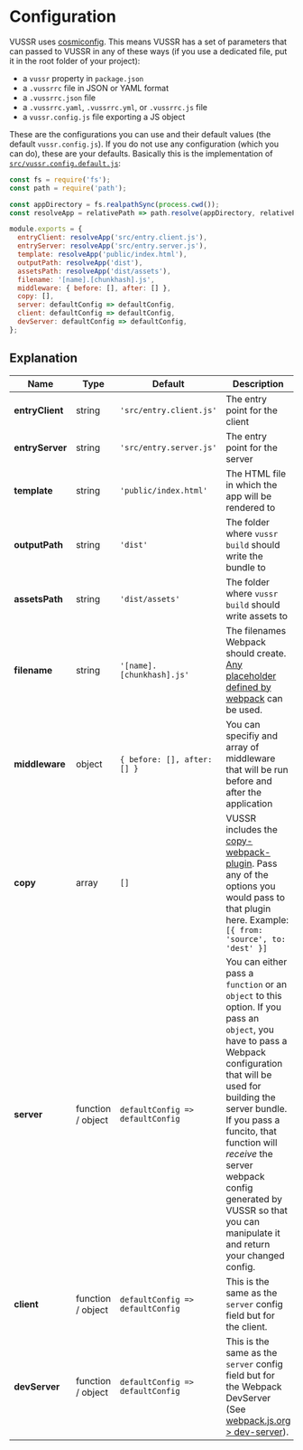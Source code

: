 # Configuration

VUSSR uses [cosmiconfig](https://github.com/davidtheclark/cosmiconfig). This means VUSSR has a set of
parameters that can passed to VUSSR in any of these ways (if you use a dedicated file, put it in the
root folder of your project):

- a `vussr` property in `package.json`
- a `.vussrrc` file in JSON or YAML format
- a `.vussrrc.json` file
- a `.vussrrc.yaml`, `.vussrrc.yml`, or `.vussrrc.js` file
- a `vussr.config.js` file exporting a JS object

These are the configurations you can use and their default values (the default `vussr.config.js`). If
you do not use any configuration (which you can do), these are your defaults. Basically this is the
implementation of [`src/vussr.config.default.js`](../src/vussr.config.default.js):

```js
const fs = require('fs');
const path = require('path');

const appDirectory = fs.realpathSync(process.cwd());
const resolveApp = relativePath => path.resolve(appDirectory, relativePath);

module.exports = {
  entryClient: resolveApp('src/entry.client.js'),
  entryServer: resolveApp('src/entry.server.js'),
  template: resolveApp('public/index.html'),
  outputPath: resolveApp('dist'),
  assetsPath: resolveApp('dist/assets'),
  filename: '[name].[chunkhash].js',
  middleware: { before: [], after: [] },
  copy: [],
  server: defaultConfig => defaultConfig,
  client: defaultConfig => defaultConfig,
  devServer: defaultConfig => defaultConfig,
};
```

## Explanation

| Name            | Type              | Default                          | Description                                                                                                                                                                                                                                                                                                                                        |
| --------------- | ----------------- | -------------------------------- | -------------------------------------------------------------------------------------------------------------------------------------------------------------------------------------------------------------------------------------------------------------------------------------------------------------------------------------------------- |
| **entryClient** | string            | `'src/entry.client.js'`          | The entry point for the client                                                                                                                                                                                                                                                                                                                     |
| **entryServer** | string            | `'src/entry.server.js'`          | The entry point for the server                                                                                                                                                                                                                                                                                                                     |
| **template**    | string            | `'public/index.html'`            | The HTML file in which the app will be rendered to                                                                                                                                                                                                                                                                                                 |
| **outputPath**  | string            | `'dist'`                         | The folder where `vussr build` should write the bundle to                                                                                                                                                                                                                                                                                          |
| **assetsPath**  | string            | `'dist/assets'`                  | The folder where `vussr build` should write assets to                                                                                                                                                                                                                                                                                              |
| **filename**    | string            | `'[name].[chunkhash].js'`        | The filenames Webpack should create. [Any placeholder defined by webpack](https://webpack.js.org/configuration/output/#outputfilename) can be used.                                                                                                                                                                                                |
| **middleware**  | object            | `{ before: [], after: [] }`      | You can specifiy and array of middleware that will be run before and after the application                                                                                                                                                                                                                                                         |
| **copy**        | array             | `[]`                             | VUSSR includes the [copy-webpack-plugin](https://github.com/webpack-contrib/copy-webpack-plugin). Pass any of the options you would pass to that plugin here. Example: `[{ from: 'source', to: 'dest' }]`                                                                                                                                          |
| **server**      | function / object | `defaultConfig => defaultConfig` | You can either pass a `function` or an `object` to this option. If you pass an `object`, you have to pass a Webpack configuration that will be used for building the server bundle. If you pass a funcito, that function will _receive_ the server webpack config generated by VUSSR so that you can manipulate it and return your changed config. |
| **client**      | function / object | `defaultConfig => defaultConfig` | This is the same as the `server` config field but for the client.                                                                                                                                                                                                                                                                                  |
| **devServer**   | function / object | `defaultConfig => defaultConfig` | This is the same as the `server` config field but for the Webpack DevServer (See [webpack.js.org > dev-server](https://webpack.js.org/configuration/dev-server/)).                                                                                                                                                                                 |
